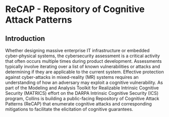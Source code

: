 # ReCAP - Repository of Cognitive Attack Patterns

## Introduction
Whether designing massive enterprise IT infrastructure or embedded cyber-physical systems, the cybersecurity assessment is a critical activity that often occurs multiple times during product development. Assessments typically involve iterating over a list of known vulnerabilities or attacks and determining if they are applicable to the current system. Effective protection against cyber-attacks in mixed-reality (MR) systems requires an understanding of how an adversary may exploit a cognitive vulnerability. As part of the Modeling and Analysis Toolkit for Realizable Intrinsic Cognitive Security (MATRICS) effort on the DARPA Intrinsic Cognitive Security (ICS) program, Collins is building a public-facing Repository of Cognitive Attack Patterns (ReCAP) that enumerate cognitive attacks and corresponding mitigations to facilitate the elicitation of cognitive guarantees.  
